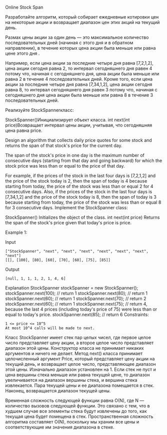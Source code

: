Online Stock Span
<p>
Разработайте алгоритм, который собирает ежедневные котировки цен на некоторые акции и возвращает диапазон цен этих акций на текущий день.

Размах цены акции за один день — это максимальное количество последовательных дней (начиная с этого дня и в обратном направлении), в течение которых цена акции была меньше или равна цене этого дня .

Например, если цена акции за последние четыре дня равна [7,2,1,2], цена акции сегодня равна 2, то интервал сегодняшнего дня равен 4 потому что, начиная с сегодняшнего дня, цена акции была меньше или равна 2 в течение 4 последовательных дней.
Кроме того, если цена акции за последние четыре дня равна [7,34,1,2],  цена акции сегодня равна 8, то интервал сегодняшнего дня равен 3 потому что, начиная с сегодняшнего дня цена акции была меньше или равна 8 в течение 3 последовательных дней.

Реализуйте StockSpannerкласс:

StockSpanner()Инициализирует объект класса.
int next(int price)Возвращает интервал цены акции, учитывая, что сегодняшняя цена равна price.

 Design an algorithm that collects daily price quotes for some stock and returns the span of that stock's price for the current day.

The span of the stock's price in one day is the maximum number of consecutive days (starting from that day and going backward) for which the stock price was less than or equal to the price of that day.

For example, if the prices of the stock in the last four days is [7,2,1,2] and the price of the stock today is 2, then the span of today is 4 because starting from today, the price of the stock was less than or equal 2 for 4 consecutive days.
Also, if the prices of the stock in the last four days is [7,34,1,2] and the price of the stock today is 8, then the span of today is 3 because starting from today, the price of the stock was less than or equal 8 for 3 consecutive days.
Implement the StockSpanner class:

StockSpanner() Initializes the object of the class.
int next(int price) Returns the span of the stock's price given that today's price is price.
 

Example 1:

Input
```
["StockSpanner", "next", "next", "next", "next", "next", "next", "next"]
[[], [100], [80], [60], [70], [60], [75], [85]]
```
Output
```
[null, 1, 1, 1, 2, 1, 4, 6]
```
Explanation
StockSpanner stockSpanner = new StockSpanner();
stockSpanner.next(100); // return 1
stockSpanner.next(80);  // return 1
stockSpanner.next(60);  // return 1
stockSpanner.next(70);  // return 2
stockSpanner.next(60);  // return 1
stockSpanner.next(75);  // return 4, because the last 4 prices (including today's price of 75) were less than or equal to today's price.
stockSpanner.next(85);  // return 6
Constraints:
```
1 <= price <= 10^5
At most 10^4 calls will be made to next.
```
Класс StockSpanner имеет стек пар целых чисел, где первое целое число представляет цену акции, а второе целое число представляет диапазон этой цены.
Конструктор класса не принимает никаких аргументов и ничего не делает.
Метод next() класса принимает целочисленный аргумент Price, который представляет цену акции на текущий день, и возвращает целое число, представляющее диапазон этой цены.
Изначально диапазон установлен на 1.
Если стек не пуст и цена вершины стека меньше или равна текущей цене, то диапазон увеличивается на диапазон вершины стека, и вершина стека извлекается.
Пара текущей цены и ее диапазона помещается в стек.
Наконец, возвращается диапазон текущей цены.

Временная сложность следующей функции равна O(N), где N — количество вызовов следующей функции. Это связано с тем, что в худшем случае все элементы стека будут извлечены до того, как текущая цена будет помещена в стек.
Пространственная сложность алгоритма составляет O(N), поскольку мы храним все цены и соответствующие им значения диапазона в стеке.
</p>
